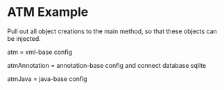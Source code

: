 # ATM Example

Pull out all object creations to the main method, so that
these objects can be injected.

atm = xml-base config

atmAnnotation = annotation-base config and connect database sqlite

atmJava = java-base config


